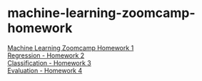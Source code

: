 # machine-learning-zoomcamp-homework
[Machine Learning Zoomcamp Homework 1](Machine_Learning_Zoomcamp_Homework1.ipynb)  
[Regression - Homework 2](Regression_Homework_2.ipynb)  
[Classification - Homework 3](Homework_3.ipynb)  
[Evaluation - Homework 4](Homework4_Evaluation.ipynb)
